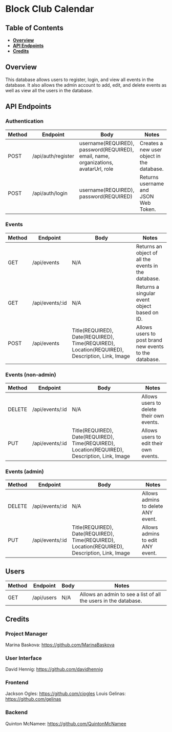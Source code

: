 # Block Club Calendar

## Table of Contents

- **[Overview](#overview)**<br>
- **[API Endpoints](#api-endpoints)**<br>
- **[Credits](#credits)**<br>

## <a name='overview'></a>Overview
This database allows users to register, login, and view all events in the database. It also allows the admin account to add, edit, and delete events as well as view all the users in the database.

## API Endpoints

### Authentication
Method | Endpoint | Body | Notes |
| ----- | ----------------- | ------------------------------ | ------------------ |
POST | /api/auth/register | username(REQUIRED), password(REQUIRED), email, name, organizations, avatarUrl, role | Creates a new user object in the database. |
POST | /api/auth/login |  username(REQUIRED), password(REQUIRED) | Returns username and JSON Web Token. |

### Events
Method | Endpoint | Body | Notes
| ----- | ----------------- | ------------------------------ | ------------------ |
GET | /api/events | N/A | Returns an object of all the events in the database. |
GET | /api/events/:id | N/A | Returns a singular event object based on ID. |
POST | /api/events | Title(REQUIRED), Date(REQUIRED), Time(REQUIRED), Location(REQUIRED), Description, Link, Image | Allows users to post brand new events to the database. |

### Events (non-admin)
Method | Endpoint | Body | Notes
| ----- | ----------------- | ------------------------------ | ------------------ |
DELETE | /api/events/:id | N/A | Allows users to delete their own events. |
PUT | /api/events/:id | Title(REQUIRED), Date(REQUIRED), Time(REQUIRED), Location(REQUIRED), Description, Link, Image | Allows users to edit their own events. |

### Events (admin)
Method | Endpoint | Body | Notes
| ----- | ----------------- | ------------------------------ | ------------------ |
DELETE | /api/events/:id | N/A | Allows admins to delete ANY event. |
PUT | /api/events/:id | Title(REQUIRED), Date(REQUIRED), Time(REQUIRED), Location(REQUIRED), Description, Link, Image | Allows admins to edit ANY event. |

## Users
Method | Endpoint | Body | Notes
| ----- | ----------------- | ------------------------------ | ------------------ |
GET | /api/users | N/A | Allows an admin to see a list of all the users in the database. |

## Credits
### Project Manager
Marina Baskova: https://github.com/MarinaBaskova

### User Interface
David Hennig: https://github.com/davidhennig

### Frontend
Jackson Ogles: https://github.com/cjogles
Louis Gelinas: https://github.com/gelinas

### Backend
Quinton McNamee: https://github.com/QuintonMcNamee